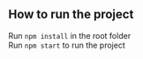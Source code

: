 ## How to run the project

Run `npm install` in the root folder <br>
Run `npm start` to run the project

